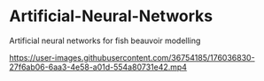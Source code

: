 # Artificial-Neural-Networks
Artificial neural networks for fish beauvoir modelling


https://user-images.githubusercontent.com/36754185/176036830-27f6ab06-6aa3-4e58-a01d-554a80731e42.mp4

